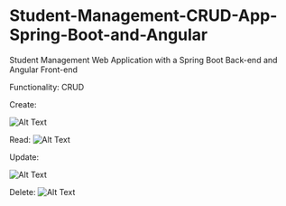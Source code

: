 # Student-Management-CRUD-App-Spring-Boot-and-Angular

Student Management Web Application with a Spring Boot Back-end and Angular Front-end

Functionality: CRUD

Create:

![Alt Text](https://media.giphy.com/media/hzQCxEiUsKkexmvYH2/giphy.gif)

Read:
![Alt Text](https://media.giphy.com/media/FXzNvxTl0zb9mqY1xM/giphy.gif)

Update:

![Alt Text](https://media.giphy.com/media/OdXcKPPJaeG3UbbPRC/giphy.gif)

Delete: 
![Alt Text](https://media.giphy.com/media/idHBOiRqbtAYj0fVkV/giphy.gif)

